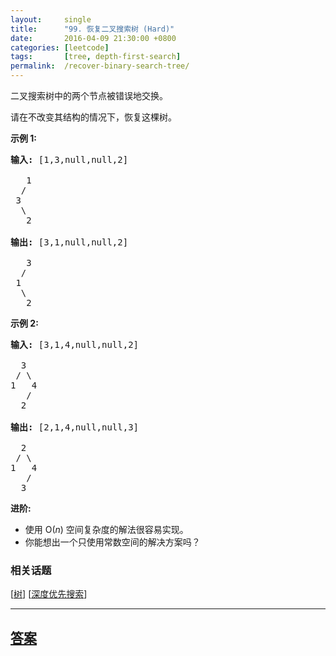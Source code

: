 ```yaml
---
layout:     single
title:      "99. 恢复二叉搜索树 (Hard)"
date:       2016-04-09 21:30:00 +0800
categories: [leetcode]
tags:       [tree, depth-first-search]
permalink:  /recover-binary-search-tree/
---
```


<p>二叉搜索树中的两个节点被错误地交换。</p>

<p>请在不改变其结构的情况下，恢复这棵树。</p>

<p><strong>示例&nbsp;1:</strong></p>

<pre><strong>输入:</strong> [1,3,null,null,2]

&nbsp;  1
&nbsp; /
&nbsp;3
&nbsp; \
&nbsp;  2

<strong>输出:</strong> [3,1,null,null,2]

&nbsp;  3
&nbsp; /
&nbsp;1
&nbsp; \
&nbsp;  2
</pre>

<p><strong>示例&nbsp;2:</strong></p>

<pre><strong>输入:</strong> [3,1,4,null,null,2]

  3
 / \
1   4
&nbsp;  /
&nbsp; 2

<strong>输出:</strong> [2,1,4,null,null,3]

  2
 / \
1   4
&nbsp;  /
 &nbsp;3</pre>

<p><strong>进阶:</strong></p>

<ul>
	<li>使用 O(<em>n</em>) 空间复杂度的解法很容易实现。</li>
	<li>你能想出一个只使用常数空间的解决方案吗？</li>
</ul>

### 相关话题
  [[树](https://github.com/openset/leetcode/tree/master/tag/tree/README.md)]
  [[深度优先搜索](https://github.com/openset/leetcode/tree/master/tag/depth-first-search/README.md)]

---

## [答案](https://github.com/openset/leetcode/tree/master/problems/recover-binary-search-tree)
